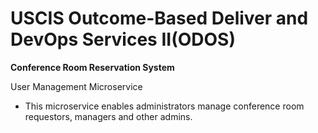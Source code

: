 # USCIS Outcome-Based Deliver and DevOps Services II(ODOS)

**Conference Room Reservation System**


User Management Microservice
- This microservice enables administrators manage conference room requestors, managers and other admins.
